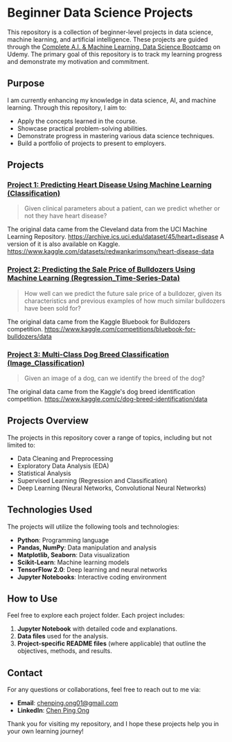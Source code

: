 # Beginner Data Science Projects

This repository is a collection of beginner-level projects in data science, machine learning, and artificial intelligence. These projects are guided through the [Complete A.I. & Machine Learning, Data Science Bootcamp](https://www.udemy.com/course/complete-machine-learning-and-data-science-zero-to-mastery/?couponCode=KEEPLEARNING) on Udemy. The primary goal of this repository is to track my learning progress and demonstrate my motivation and commitment.

## Purpose
I am currently enhancing my knowledge in data science, AI, and machine learning. Through this repository, I aim to:
- Apply the concepts learned in the course.
- Showcase practical problem-solving abilities.
- Demonstrate progress in mastering various data science techniques.
- Build a portfolio of projects to present to employers.

## Projects
### [Project 1: Predicting Heart Disease Using Machine Learning (Classification)](Classification_Heart-Disease)
  > Given clinical parameters about a patient, can we predict whether or not they have heart disease?

The original data came from the Cleveland data from the UCI Machine Learning Repository. https://archive.ics.uci.edu/dataset/45/heart+disease
A version of it is also available on Kaggle. https://www.kaggle.com/datasets/redwankarimsony/heart-disease-data

### [Project 2: Predicting the Sale Price of Bulldozers Using Machine Learning (Regression_Time-Series-Data)](Regression_Bulldozer-Price)
  > How well can we predict the future sale price of a bulldozer, given its characteristics and previous examples of how much similar bulldozers have been sold for?

The original data came from the Kaggle Bluebook for Bulldozers competition.
https://www.kaggle.com/competitions/bluebook-for-bulldozers/data

### [Project 3: Multi-Class Dog Breed Classification (Image_Classification)](Image-Classification_Dog-Vision)
  > Given an image of a dog, can we identify the breed of the dog?

The original data came from the Kaggle's dog breed identification competition.
https://www.kaggle.com/c/dog-breed-identification/data

## Projects Overview
The projects in this repository cover a range of topics, including but not limited to:
- Data Cleaning and Preprocessing
- Exploratory Data Analysis (EDA)
- Statistical Analysis
- Supervised Learning (Regression and Classification)
- Deep Learning (Neural Networks, Convolutional Neural Networks)

## Technologies Used
The projects will utilize the following tools and technologies:
- **Python**: Programming language
- **Pandas, NumPy**: Data manipulation and analysis
- **Matplotlib, Seaborn**: Data visualization
- **Scikit-Learn**: Machine learning models
- **TensorFlow 2.0**: Deep learning and neural networks
- **Jupyter Notebooks**: Interactive coding environment

## How to Use
Feel free to explore each project folder. Each project includes:
1. **Jupyter Notebook** with detailed code and explanations.
2. **Data files** used for the analysis.
3. **Project-specific README files** (where applicable) that outline the objectives, methods, and results.

## Contact
For any questions or collaborations, feel free to reach out to me via:
- **Email**: chenping.ong01@gmail.com
- **LinkedIn**: [Chen Ping Ong](https://www.linkedin.com/in/chenpingong)

Thank you for visiting my repository, and I hope these projects help you in your own learning journey!
